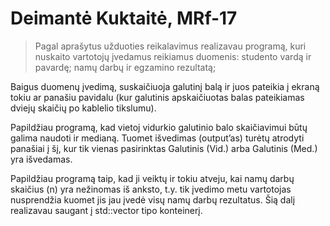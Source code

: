 # Deimantė Kuktaitė, MRf-17

> Pagal aprašytus užduoties reikalavimus realizavau programą, kuri nuskaito vartotojų įvedamus reikiamus duomenis: studento vardą ir pavardę; 
namų darbų ir egzamino rezultatą; 

Baigus duomenų įvedimą, suskaičiuoja galutinį balą ir juos pateikia į ekraną tokiu ar panašiu pavidalu (kur galutinis apskaičiuotas balas pateikiamas dviejų skaičių po kablelio tikslumu).

Papildžiau programą, kad vietoj vidurkio galutinio balo skaičiavimui būtų galima naudoti ir medianą. Tuomet išvedimas (output’as) turėtų atrodyti panašiai į šį, kur tik vienas pasirinktas Galutinis (Vid.) arba Galutinis (Med.) yra išvedamas.


Papildžiau programą taip, kad ji veiktų ir tokiu atveju, kai namų darbų skaičius (n) yra nežinomas iš anksto, t.y. tik įvedimo metu vartotojas nusprendžia kuomet jis jau įvedė visų namų darbų rezultatus. Šią dalį realizavau saugant į std::vector tipo konteinerį.



